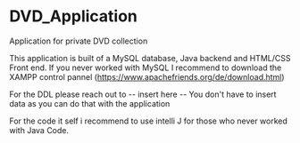 # DVD_Application
Application for private DVD collection

This application is built of a MySQL database, Java backend and HTML/CSS Front end. If you never worked with MySQL I recommend to download the XAMPP control pannel (https://www.apachefriends.org/de/download.html)

For the DDL please reach out to  -- insert here --
You don't have to insert data as you can do that with the application 

For the code it self i recommend to use intelli J for those who never worked with Java Code. 

